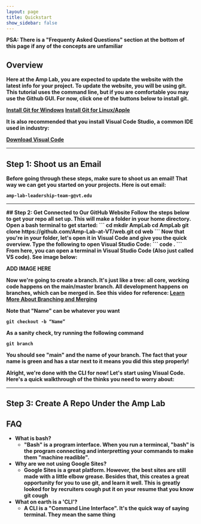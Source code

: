 ```yaml
---
layout: page
title: Quickstart
show_sidebar: false
---
```

<b>PSA: There is a "Frequenty Asked Questions" section at the bottom of this page if any of the concepts are unfamiliar<b>

## Overview

Here at the Amp Lab, you are expected to update the website with the latest info for your project. To update the website, you will be using git. This tutorial uses the command line, but if you are comfortable you may use the Github GUI. For now, click one of the buttons below to install git.


<a class="button is-link" href="https://git-scm.com/download/win" >Install Git for Windows</a>
<a class="button is-link" href="https://git-scm.com/book/en/v2/Getting-Started-Installing-Git" >Install Git for Linux/Apple</a>

It is also recommended that you install Visual Code Studio, a common IDE used in industry:

<a class="button is-link" href="https://code.visualstudio.com/download" >Download Visual Code</a>

<hr>

## Step 1: Shoot us an Email
Before going through these steps, make sure to shoot us an email! That way we can get you started on your projects. Here is out email:
```
amp-lab-leadership-team-g@vt.edu 
```
<hr>
## Step 2: Get Connected to Our GitHub Website
Follow the steps below to get your repo all set up. This will make a folder in your home directory. Open a bash terminal to get started:
```
cd
mkdir AmpLab
cd AmpLab
git clone https://github.com/Amp-Lab-at-VT/web.git
cd web
```
Now that you're in your folder, let's open it in Visual Code and give you the quick overview. Type the following to open Visual Studio Code:
```
code .
```
From here, you can open a terminal in Visual Studio Code (Also just called VS code). See image below:

**ADD IMAGE HERE**

Now we're going to create a branch. It's just like a tree: all core, working code happens on the main/master branch. All development happens on branches, which can be merged in. See this video for reference: 
<a href="https://www.youtube.com/watch?v=S2TUommS3O0" >Learn More About Branching and Merging</a>

**Note that "Name" can be whatever you want**

```
git checkout -b “Name” 
```

As a sanity check, try running the following command

```
git branch
```

You should see "main" and the name of your branch. The fact that your name is green and has a star next to it means you did this step properly!

Alright, we're done with the CLI for now! Let's start using Visual Code. Here's a quick walkthrough of the thinks you need to worry about:

<hr>

## Step 3: Create A Repo Under the Amp Lab


## FAQ

- What is bash?
    - "Bash" is a program interface. When you run a termincal, "bash" is the program connecting and interpretting your commands to make them "machine readible". 
- Why are we not using Google Sites?
    - Google Sites is a great platform. However, the best sites are still made with a little elbow grease. Besides that, this creates a great opportunity for you to use git, and learn it well. This is greatly looked for by recruiters **cough** put it on your resume that you know git **cough**
- What on earth is a 'CLI'?
    - A CLI is a "Command Line Interface". It's the quick way of saying terminal. They mean the same thing
